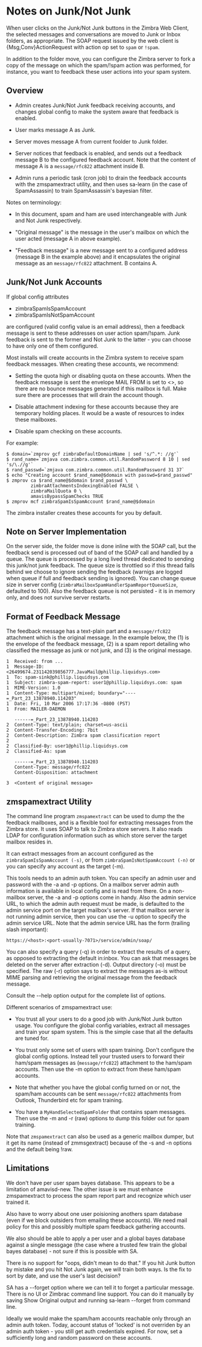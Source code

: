 Notes on Junk/Not Junk
======================

When user clicks on the Junk/Not Junk buttons in the Zimbra Web
Client, the selected messages and conversations are moved to Junk or
Inbox folders, as appropriate.  The SOAP request issued by the web
client is {Msg,Conv}ActionRequest with action op set to `spam` or
`!spam`.

In addition to the folder move, you can configure the Zimbra server to
fork a copy of the message on which the spam/!spam action was
performed, for instance, you want to feedback these user actions into
your spam system.

Overview
--------

- Admin creates Junk/Not Junk feedback receiving accounts, and changes
  global config to make the system aware that feedback is enabled.

- User marks message A as Junk.

- Server moves message A from current foolder to Junk folder.

- Server notices that feedback is enabled, and sends out a feedback
  message B to the configured feedback account.  Note that the content
  of message A is a `message/rfc822` attachment inside B.

- Admin runs a periodic task (cron job) to drain the feedback accounts
  with the zmspamextract utility, and then uses sa-learn (in the case
  of SpamAssassin) to train SpamAssassin's bayesian filter.

Notes on terminology:

- In this document, spam and ham are used interchangeable with Junk
  and Not Junk respectively.

- "Original message" is the message in the user's mailbox on which the
  user acted (message A in above example).  

- "Feedback message" is a new message sent to a configured address
  (message B in the example above) and it encapsulates the original
  message as an `message/rfc822` attachment.  B contains A.

Junk/Not Junk Accounts
----------------------

If global config attributes

  - zimbraSpamIsSpamAccount
  - zimbraSpamIsNotSpamAccount

are configured (valid config value is an email address), then a
feedback message is sent to these addresses on user action spam/!spam.
Junk feedback is sent to the former and Not Junk to the latter - you
can choose to have only one of them configured.

Most installs will create accounts in the Zimbra system to receive
spam feedback messages.  When creating these accounts, we recommend:

  - Setting the quota high or disabling quota on these accounts.  When
    the feedback message is sent the envelope MAIL FROM is set to <>,
    so there are no bounce messages generated if this mailbox is full.
    Make sure there are processes that will drain the account though.

  - Disable attachment indexing for these accounts because they are
    temporary holding places.  It would be a waste of resources to
    index these mailboxes.

  - Disable  spam  checking on  these  accounts.
  
For example:

    $ domain=`zmprov gcf zimbraDefaultDomainName | sed 's/^.*: //g'`
    $ rand_name=`zmjava com.zimbra.common.util.RandomPassword 8 10 | sed 's/\.//g'`
    $ rand_passwd=`zmjava com.zimbra.common.util.RandomPassword 31 37`
    $ echo "Creating account $rand_name@$domain with passwd=$rand_passwd"
    $ zmprov ca $rand_name@$domain $rand_passwd \
             zimbraAttachmentsIndexingEnabled FALSE \
             zimbraMailQuota 0 \
             amavisBypassSpamChecks TRUE
    $ zmprov mcf zimbraSpamIsSpamAccount $rand_name@$domain

The zimbra installer creates these accounts for you by default.

Note on Server Implementation
-----------------------------

On the server side, the folder move is done inline with the SOAP call,
but the feedback send is processed out of band of the SOAP call and
handled by a queue.  The queue is processed by a long lived thread
dedicated to sending this junk/not junk feedback.  The queue size is
throttled so if this thread falls behind we choose to ignore sending
the feedback (warnigs are logged when queue if full and feedback
sending is ignored).  You can change queue size in server config
(`zimbraMailboxSpamHandlerSpamReportQueueSize`, defaulted to 100).  Also the feedback
queue is not persisted - it is in memory only, and does not survive
server restarts.

Format of Feedback Message
--------------------------

The feedback message has a text-plain part and a `message/rfc822`
attachment which is the original message. In the example below, the
(1) is the envelope of the feedback message, (2) is a spam report
detailing who classified the message as junk or not junk, and (3) is
the original message.

    1  Received: from ...
    1  Message-ID: <26499674.231142039856777.JavaMail@phillip.liquidsys.com>
    1  To: spam-sink@phillip.liquidsys.com
    1  Subject: zimbra-spam-report: user1@phillip.liquidsys.com: spam
    1  MIME-Version: 1.0
    1  Content-Type: multipart/mixed; boundary="----=_Part_23_13878940.114203"
    1  Date: Fri, 10 Mar 2006 17:17:36 -0800 (PST)
    1  From: MAILER-DAEMON

       ------=_Part_23_13878940.114203
    2  Content-Type: text/plain; charset=us-ascii
    2  Content-Transfer-Encoding: 7bit
    2  Content-Description: Zimbra spam classification report
    2  
    2  Classified-By: user1@phillip.liquidsys.com
    2  Classified-As: spam

       ------=_Part_23_13878940.114203
       Content-Type: message/rfc822
       Content-Disposition: attachment

    3  <Content of original message>

zmspamextract Utility
---------------------

The command line program `zmspamextract` can be used to dump the the
feedback mailboxes, and is a flexible tool for extracting messages
from the Zimbra store.  It uses SOAP to talk to Zimbra store servers.
It also reads LDAP for configuration information such as which store
server the target mailbox resides in.

It can extract messages from an account configured as the
`zimbraSpamIsSpamAccount (-s)`, or from `zimbraSpamIsNotSpamAccount (-n)`
or you can specify any account as the target (-m).

This tools needs to an admin auth token.  You can specify an admin
user and password with the -a and -p options.  On a mailbox server
admin auth information is available in local config and is read from
there.  On a non-mailbox server, the -a and -p options come in handy.
Also the admin service URL, to which the admin auth request must be
made, is defaulted to the admin service port on the target mailbox's
server.  If that mailbox server is not running admin service, then you
can use the -u option to specify the admin service URL.  Note that the
admin service URL has the form (trailing slash important):

    https://<host>:<port-usually-7071>/service/admin/soap/

You can also specify a query (-q) in order to extract the results of a
query, as opposed to extracting the default in:inbox.  You can ask
that messages be deleted on the server after extraction (-d).  Output
directory (-o) must be specified.  The raw (-r) option says to extract
the messages as-is without MIME parsing and retrieving the original
message from the feedback message.

Consult the --help option output for the complete list of options.

Different scenarios of zmspamextract use:

- You trust all your users to do a good job with Junk/Not Junk button
  usage.  You configure the global config variables, extract all
  messages and train your spam system.  This is the simple case that
  all the defaults are tuned for.

- You trust only some set of users with spam training.  Don't
  configure the global config options.  Instead tell your trusted
  users to forward their ham/spam messages as (`message/rfc822`)
  attachment to the ham/spam accounts.  Then use the -m option to
  extract from these ham/spam accounts.

- Note that whether you have the global config turned on or not, the
  spam/ham accounts can be sent `message/rfc822` attachments from
  Outlook, Thunderbird etc for spam training.

- You have a `MyHandSelectedSpamFolder` that contains spam messages.
  Then use the -m and -r (raw) options to dump this folder out for
  spam training.

Note that `zmspamextract` can also be used as a generic mailbox dumper,
but it get its name (instead of zmmsgextract) because of the -s and -n
options and the default being !raw.

Limitations
-----------

We don't have per user spam bayes database.  This appears to be a
limitation of amavisd-new.  The other issue is we must enhance
zmspamextract to process the spam report part and recognize which user
trained it.

Also have to worry about one user poisioning anothers spam database
(even if we block outsiders from emailing these accounts).  We need
mail policy for this and possibly multiple spam feedback gathering
accounts.

We also should be able to apply a per user and a global bayes database
against a single messgage (the case where a trusted few train the
global bayes database) - not sure if this is possible with SA.

There is no support for "oops, didn't mean to do that." If you hit
Junk button by mistake and you hit Not Junk again, we will train both
ways.  Is the fix to sort by date, and use the user's last decision?

SA has a --forget option where we can tell it to forget a particular
message.  There is no UI or Zimbrac command line support.  You can do
it manually by saving Show Original output and running sa-learn
--forget from command line.

Ideally we would make the spam/ham accounts reachable only through an
admin auth token.  Today, account status of 'locked' is not overriden
by an admin auth token - you still get auth credentials expired.  For
now, set a sufficiently long and random password on these accounts.
